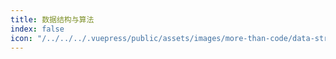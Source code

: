 ```yaml
---
title: 数据结构与算法
index: false
icon: "/../../../.vuepress/public/assets/images/more-than-code/data-structure/icon/data-structure.png"
---
```


<catalog />